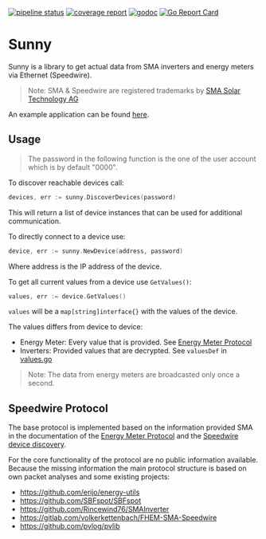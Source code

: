 [![pipeline status](https://gitlab.com/pb82/sunny/badges/master/pipeline.svg)](https://gitlab.com/pb82/sunny/pipelines)
[![coverage report](https://gitlab.com/pb82/sunny/badges/master/coverage.svg)](https://gitlab.com/pb82/sunny)
[![godoc](https://godoc.org/gitlab.com/pb82/sunny?status.svg)](https://godoc.org/gitlab.com/pb82/sunny) 
[![Go Report Card](https://goreportcard.com/badge/gitlab.com/pb82/sunny)](https://goreportcard.com/report/gitlab.com/pb82/sunny)

# Sunny

Sunny is a library to get actual data from SMA inverters and energy meters 
via Ethernet (Speedwire).

> Note: SMA & Speedwire are registered trademarks by
> [SMA Solar Technology AG](https://www.sma.de/en/company/about-sma.html)

An example application can be found [here](https://gitlab.com/pb82/sunny-monitor).

## Usage

> The password in the following function is the one of the user account which 
> is by default "0000".

To discover reachable devices call:

```go
devices, err := sunny.DiscoverDevices(password)
```

This will return a list of device instances that can be used for additional 
communication.

To directly connect to a device use:
```go
device, err := sunny.NewDevice(address, password)
```
Where address is the IP address of the device.

To get all current values from a device use `GetValues()`:
```go
values, err := device.GetValues()
```
`values` will be a `map[string]interface{}` with the values of the device.

The values differs from device to device:
*  Energy Meter: Every value that is provided. 
   See [Energy Meter Protocol](https://www.sma.de/fileadmin/content/global/Partner/Documents/SMA_Labs/EMETER-Protokoll-TI-en-10.pdf)
*  Inverters: Provided values that are decrypted.
   See `valuesDef` in [values.go](values.go)

> Note: The data from energy meters are broadcasted only once a second. 


## Speedwire Protocol

The base protocol is implemented based on the information provided SMA
in the documentation of the 
[Energy Meter Protocol](https://www.sma.de/fileadmin/content/global/Partner/Documents/SMA_Labs/EMETER-Protokoll-TI-en-10.pdf) 
and the
[Speedwire device discovery](https://www.sma.de/fileadmin/content/global/Partner/Documents/sma_developer/SpeedwireDD-TI-en-10.pdf).

For the core functionality of the protocol are no public information available.
Because the missing information the main protocol structure is based on 
own packet analyses and some existing projects:

*  https://github.com/erijo/energy-utils
*  https://github.com/SBFspot/SBFspot
*  https://github.com/Rincewind76/SMAInverter
*  https://gitlab.com/volkerkettenbach/FHEM-SMA-Speedwire
*  https://github.com/pvlog/pvlib
